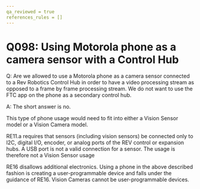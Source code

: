 ```yaml
---
qa_reviewed = true
references_rules = []
---
```


# Q098: Using Motorola phone as a camera sensor with a Control Hub

Q: Are we allowed to use a Motorola phone as a camera sensor connected to a Rev Robotics Control Hub in order to have a video processing stream as opposed to a frame by frame processing stream.  We do not want to use the FTC app on the phone as a secondary control hub.

A: The short answer is no.

This type of phone usage would need to fit into either a Vision Sensor model or a Vision Camera model.

RE11.a requires that sensors (including vision sensors) be connected only to I2C, digital I/O, encoder, or analog ports of the REV control or expansion hubs. A USB port is not a valid connection for a sensor. The usage is therefore not a Vision Sensor usage

RE16 disallows additional electronics.  Using a phone in the above described fashion is creating a user-programmable device and falls under the guidance of RE16. Vision Cameras cannot be user-programmable devices.